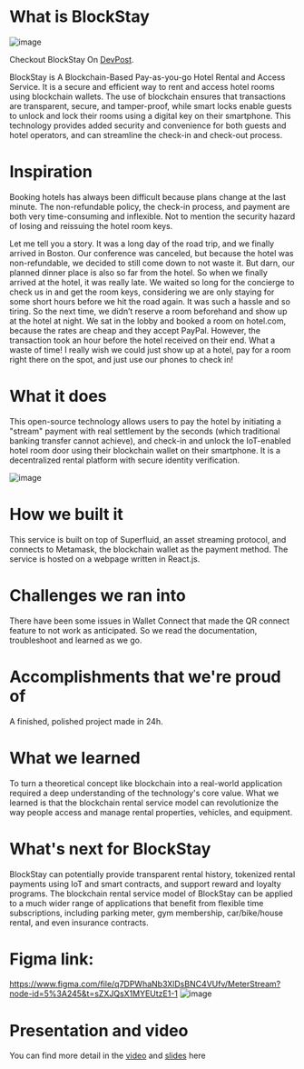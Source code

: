 # What is BlockStay

![image](https://user-images.githubusercontent.com/9410877/232322078-af4ff9d6-18fa-42c3-976a-d9673ba5c848.png)

Checkout BlockStay On [DevPost](https://devpost.com/software/blockstay).

BlockStay is A Blockchain-Based Pay-as-you-go Hotel Rental and Access Service. It is a secure and efficient way to rent and access hotel rooms using blockchain wallets. The use of blockchain ensures that transactions are transparent, secure, and tamper-proof, while smart locks enable guests to unlock and lock their rooms using a digital key on their smartphone. This technology provides added security and convenience for both guests and hotel operators, and can streamline the check-in and check-out process.

# Inspiration
Booking hotels has always been difficult because plans change at the last minute. The non-refundable policy, the check-in process, and payment are both very time-consuming and inflexible. Not to mention the security hazard of losing and reissuing the hotel room keys.

Let me tell you a story. It was a long day of the road trip, and we finally arrived in Boston. Our conference was canceled, but because the hotel was non-refundable, we decided to still come down to not waste it. But darn, our planned dinner place is also so far from the hotel. So when we finally arrived at the hotel, it was really late. We waited so long for the concierge to check us in and get the room keys, considering we are only staying for some short hours before we hit the road again. It was such a hassle and so tiring. 
So the next time, we didn’t reserve a room beforehand and show up at the hotel at night. We sat in the lobby and booked a room on hotel.com, because the rates are cheap and they accept PayPal. However, the transaction took an hour before the hotel received on their end. What a waste of time!
I really wish we could just show up at a hotel, pay for a room right there on the spot, and just use our phones to check in!

# What it does
This open-source technology allows users to pay the hotel by initiating a "stream" payment with real settlement by the seconds (which traditional banking transfer cannot achieve), and check-in and unlock the IoT-enabled hotel room door using their blockchain wallet on their smartphone. It is a decentralized rental platform with secure identity verification. 

![image](https://user-images.githubusercontent.com/9410877/232323732-63779c42-c421-43cb-8d16-6164fc8fdf8f.png)

# How we built it
This service is built on top of Superfluid, an asset streaming protocol, and connects to Metamask, the blockchain wallet as the payment method. The service is hosted on a webpage written in React.js. 

# Challenges we ran into
There have been some issues in Wallet Connect that made the QR connect feature to not work as anticipated. So we read the documentation, troubleshoot and learned as we go. 

# Accomplishments that we're proud of
A finished, polished project made in 24h. 

# What we learned
To turn a theoretical concept like blockchain into a real-world application required a deep understanding of the technology's core value. What we learned is that the blockchain rental service model can revolutionize the way people access and manage rental properties, vehicles, and equipment.

# What's next for BlockStay
BlockStay can potentially provide transparent rental history, tokenized rental payments using IoT and smart contracts, and support reward and loyalty programs. The blockchain rental service model of BlockStay can be applied to a much wider range of applications that benefit from flexible time subscriptions, including parking meter, gym membership, car/bike/house rental, and even insurance contracts.

# Figma link: 
https://www.figma.com/file/q7DPWhaNb3XlDsBNC4VUfv/MeterStream?node-id=5%3A245&t=sZXJQsX1MYEUtzE1-1
![image](https://user-images.githubusercontent.com/9410877/232322078-af4ff9d6-18fa-42c3-976a-d9673ba5c848.png)

# Presentation and video
You can find more detail in the [video](https://www.youtube.com/watch?v=-aq-by1Gcvc) and [slides](https://github.com/thanvinhbaohoang/BlockStayNew/tree/main/assets) here

